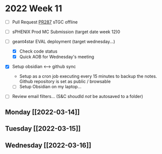 # 2022 Week 11 
- [ ] Pull Request [PR287](https://github.com/star-bnl/star-sw/pull/287) sTGC offline
- [ ] sPHENIX Prod MC Submission (target date week 12)0
- [ ] geant4star EVAL deployment (target wednesday...)
	- [x] Check code status
	- [x] Quick AOB for Wednesday's meeting
- [x] Setup obsidian <--> github sync
	- Setup as a cron job executing every 15 minutes to backup the notes.  Github repository is set as public / browsable
	- [  ] Setup Obsidian on my laptop...
- [ ] Review email filters... (S&C shoudld *not* be autosaved to a folder)


## Monday [[2022-03-14]]
## Tuesday [[2022-03-15]]
## Wednesday [[2022-03-16]]




 
 